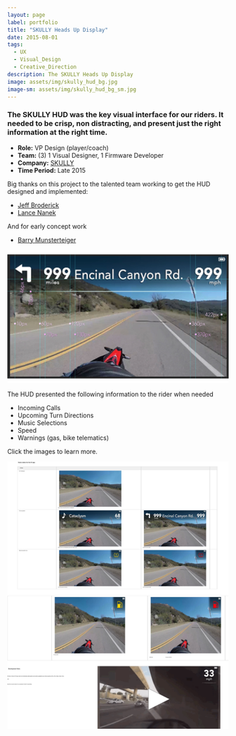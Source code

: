 ```yaml
---
layout: page
label: portfolio
title: "SKULLY Heads Up Display"
date: 2015-08-01
tags:
  - UX
  - Visual_Design
  - Creative_Direction
description: The SKULLY Heads Up Display
image: assets/img/skully_hud_bg.jpg
image-sm: assets/img/skully_hud_bg_sm.jpg
---
```


### The SKULLY HUD was the key visual interface for our riders. It needed to be crisp, non distracting, and present just the right information at the right time. 

+ **Role:** VP Design (player/coach)
+ **Team:** (3) 1 Visual Designer, 1 Firmware Developer
+ **Company:** [SKULLY](https://en.wikipedia.org/wiki/Skully_(helmet))
+ **Time Period:** Late 2015

Big thanks on this project to the talented team working to get the HUD designed and implemented:
* [Jeff Broderick](http://brdrck.me/) 
* [Lance Nanek](https://www.linkedin.com/in/lancenanek/)

And for early concept work
* [Barry Munsterteiger](https://www.linkedin.com/in/barrymunsterteiger/)

<a href="/assets/img/sk_hud_img1.jpg" data-fancybox="gallery" data-caption="'Redlines' for our development team to work from.">
  <img src="/assets/img/sk_hud_img1.jpg" alt="" />
</a>

The HUD presented the following information to the rider when needed
* Incoming Calls
* Upcoming Turn Directions
* Music Selections
* Speed
* Warnings (gas, bike telematics)

Click the images to learn more. 

<a href="/assets/img/sk_hud_img2.jpg" data-fancybox="gallery" data-caption="A sample of the wiki based documentation system I developed to help our distributed development team keep on top of all design updates and changes.">
  <img src="/assets/img/sk_hud_img2.jpg" alt="" />
</a>

<a href="/assets/img/sk_hud_img3.jpg" data-fancybox="gallery" data-caption="The wiki documentation system featured animated movies to help explain the subtle aspects of the desired transitions. If you don't architect for these kinds of things early, the UI can be very hard to retrofit with animations.">
  <img src="/assets/img/sk_hud_img3.jpg" alt="" />
</a>
